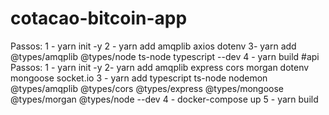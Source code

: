 # cotacao-bitcoin-app
Passos:
1 - yarn init -y
2 -  yarn add amqplib axios dotenv
3-  yarn add @types/amqplib @types/node ts-node typescript --dev
4 - yarn build
#api
Passos:
1 - yarn init -y
2- yarn add amqplib express cors morgan dotenv mongoose socket.io
3 - yarn add typescript ts-node nodemon @types/amqplib @types/cors @types/express @types/mongoose 
@types/morgan @types/node --dev
4 - docker-compose up
5 - yarn build


